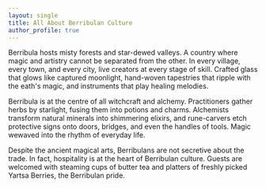 ```yaml
---
layout: single
title: All About Berribulan Culture
author_profile: true
---
```


Berribula hosts misty forests and star-dewed valleys. A country where magic and artistry cannot be separated from the other. In every village, every town, and every city, live creators at every stage of skill. Crafted glass that glows like captured moonlight, hand-woven tapestries that ripple with the eath's magic, and instruments that play healing melodies.

Berribula is at the centre of all witchcraft and alchemy. Practitioners gather herbs by starlight, fusing them into potions and charms. Alchemists transform natural minerals into shimmering elixirs, and rune-carvers etch protective signs onto doors, bridges, and even the handles of tools. Magic wewaved into the rhythm of everyday life.

Despite the ancient magical arts, Berribulans are not secretive about the trade. In fact, hospitality is at the heart of Berribulan culture. Guests are welcomed with steaming cups of butter tea and platters of freshly picked Yartsa Berries, the Berribulan pride. 
